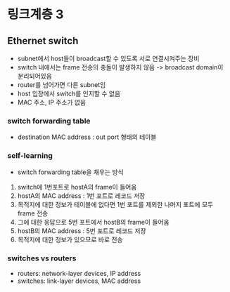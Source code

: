 # 링크계층 3

## Ethernet switch
- subnet에서 host들이 broadcast할 수 있도록 서로 연결시켜주는 장비
- switch 내에서는 frame 전송의 충돌이 발생하지 않음 -> broadcast domain이 분리되어있음
- router를 넘어가면 다른 subnet임
- host 입장에서 switch를 인지할 수 없음
- MAC 주소, IP 주소가 없음

### switch forwarding table
- destination MAC address : out port 형태의 테이블

### self-learning
- switch forwarding table을 채우는 방식
1. switch에 1번포트로 hostA의 frame이 들어옴
2. hostA의 MAC address : 1번 포트로 레코드 저장
3. 목적지에 대한 정보가 테이블에 없다면 1번 포트를 제외한 나머지 포트에 모두 frame 전송
4. 그에 대한 응답으로 5번 포트에서 hostB의 frame이 들어옴
5. hostB의 MAC address : 5번 포트로 레코드 저장
6. 목적지에 대한 정보가 있으므로 바로 전송

### switches vs routers
- routers: network-layer devices, IP address
- switches: link-layer devices, MAC address
